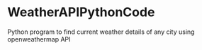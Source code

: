 # WeatherAPIPythonCode
Python program to find current weather details of any city using openweathermap API
